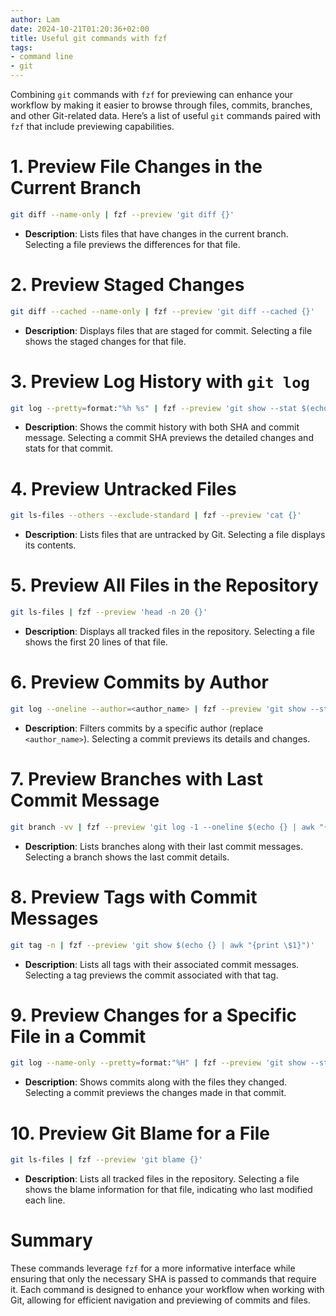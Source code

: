 ```yaml
---
author: Lam
date: 2024-10-21T01:20:36+02:00
title: Useful git commands with fzf
tags:
- command line
- git
---
```


Combining `git` commands with `fzf` for previewing can enhance your workflow by making it easier to browse through files, commits, branches, and other Git-related data. Here’s a list of useful `git` commands paired with `fzf` that include previewing capabilities.

# 1. Preview File Changes in the Current Branch

```bash
git diff --name-only | fzf --preview 'git diff {}'
```
- **Description**: Lists files that have changes in the current branch. Selecting a file previews the differences for that file.

# 2. Preview Staged Changes

```bash
git diff --cached --name-only | fzf --preview 'git diff --cached {}'
```
- **Description**: Displays files that are staged for commit. Selecting a file shows the staged changes for that file.

# 3. Preview Log History with `git log`

```bash
git log --pretty=format:"%h %s" | fzf --preview 'git show --stat $(echo {} | awk "{print \$1}")'
```
- **Description**: Shows the commit history with both SHA and commit message. Selecting a commit SHA previews the detailed changes and stats for that commit.

# 4. Preview Untracked Files

```bash
git ls-files --others --exclude-standard | fzf --preview 'cat {}'
```
- **Description**: Lists files that are untracked by Git. Selecting a file displays its contents.

# 5. Preview All Files in the Repository

```bash
git ls-files | fzf --preview 'head -n 20 {}'
```
- **Description**: Displays all tracked files in the repository. Selecting a file shows the first 20 lines of that file.

# 6. Preview Commits by Author

```bash
git log --oneline --author=<author_name> | fzf --preview 'git show --stat $(echo {} | awk "{print \$1}")'
```
- **Description**: Filters commits by a specific author (replace `<author_name>`). Selecting a commit previews its details and changes.

# 7. Preview Branches with Last Commit Message

```bash
git branch -vv | fzf --preview 'git log -1 --oneline $(echo {} | awk "{print \$1}")'
```
- **Description**: Lists branches along with their last commit messages. Selecting a branch shows the last commit details.

# 8. Preview Tags with Commit Messages

```bash
git tag -n | fzf --preview 'git show $(echo {} | awk "{print \$1}")'
```
- **Description**: Lists all tags with their associated commit messages. Selecting a tag previews the commit associated with that tag.

# 9. Preview Changes for a Specific File in a Commit

```bash
git log --name-only --pretty=format:"%H" | fzf --preview 'git show --stat $(echo {} | awk "{print \$1}")'
```
- **Description**: Shows commits along with the files they changed. Selecting a commit previews the changes made in that commit.

# 10. Preview Git Blame for a File

```bash
git ls-files | fzf --preview 'git blame {}'
```
- **Description**: Lists all tracked files in the repository. Selecting a file shows the blame information for that file, indicating who last modified each line.

# Summary

These commands leverage `fzf` for a more informative interface while ensuring that only the necessary SHA is passed to commands that require it. Each command is designed to enhance your workflow when working with Git, allowing for efficient navigation and previewing of commits and files.
